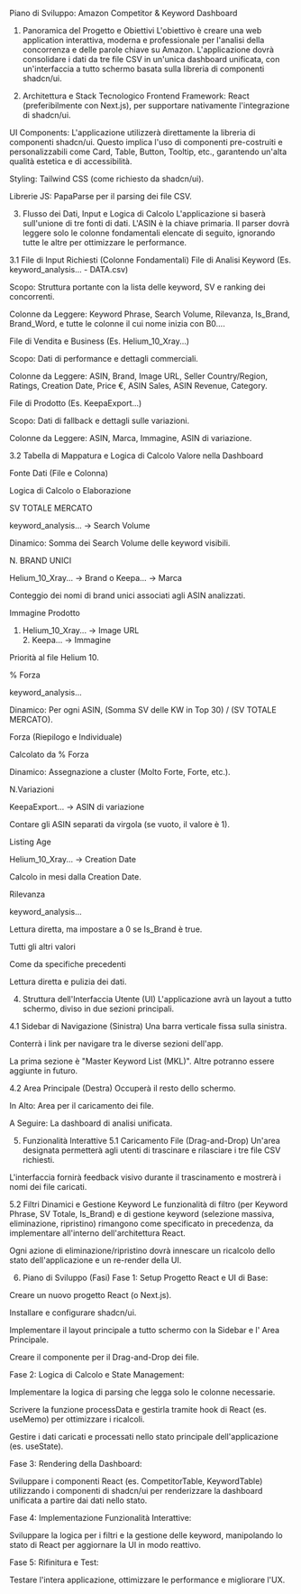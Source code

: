 Piano di Sviluppo: Amazon Competitor & Keyword Dashboard
1. Panoramica del Progetto e Obiettivi
L'obiettivo è creare una web application interattiva, moderna e professionale per l'analisi della concorrenza e delle parole chiave su Amazon. L'applicazione dovrà consolidare i dati da tre file CSV in un'unica dashboard unificata, con un'interfaccia a tutto schermo basata sulla libreria di componenti shadcn/ui.

2. Architettura e Stack Tecnologico
Frontend Framework: React (preferibilmente con Next.js), per supportare nativamente l'integrazione di shadcn/ui.

UI Components: L'applicazione utilizzerà direttamente la libreria di componenti shadcn/ui. Questo implica l'uso di componenti pre-costruiti e personalizzabili come Card, Table, Button, Tooltip, etc., garantendo un'alta qualità estetica e di accessibilità.

Styling: Tailwind CSS (come richiesto da shadcn/ui).

Librerie JS: PapaParse per il parsing dei file CSV.

3. Flusso dei Dati, Input e Logica di Calcolo
L'applicazione si baserà sull'unione di tre fonti di dati. L'ASIN è la chiave primaria. Il parser dovrà leggere solo le colonne fondamentali elencate di seguito, ignorando tutte le altre per ottimizzare le performance.

3.1 File di Input Richiesti (Colonne Fondamentali)
File di Analisi Keyword (Es. keyword_analysis... - DATA.csv)

Scopo: Struttura portante con la lista delle keyword, SV e ranking dei concorrenti.

Colonne da Leggere: Keyword Phrase, Search Volume, Rilevanza, Is_Brand, Brand_Word, e tutte le colonne il cui nome inizia con B0....

File di Vendita e Business (Es. Helium_10_Xray...)

Scopo: Dati di performance e dettagli commerciali.

Colonne da Leggere: ASIN, Brand, Image URL, Seller Country/Region, Ratings, Creation Date, Price €, ASIN Sales, ASIN Revenue, Category.

File di Prodotto (Es. KeepaExport...)

Scopo: Dati di fallback e dettagli sulle variazioni.

Colonne da Leggere: ASIN, Marca, Immagine, ASIN di variazione.

3.2 Tabella di Mappatura e Logica di Calcolo
Valore nella Dashboard

Fonte Dati (File e Colonna)

Logica di Calcolo o Elaborazione

SV TOTALE MERCATO

keyword_analysis... -> Search Volume

Dinamico: Somma dei Search Volume delle keyword visibili.

N. BRAND UNICI

Helium_10_Xray... -> Brand o Keepa... -> Marca

Conteggio dei nomi di brand unici associati agli ASIN analizzati.

Immagine Prodotto

1. Helium_10_Xray... -> Image URL<br>2. Keepa... -> Immagine

Priorità al file Helium 10.

% Forza

keyword_analysis...

Dinamico: Per ogni ASIN, (Somma SV delle KW in Top 30) / (SV TOTALE MERCATO).

Forza (Riepilogo e Individuale)

Calcolato da % Forza

Dinamico: Assegnazione a cluster (Molto Forte, Forte, etc.).

N.Variazioni

KeepaExport... -> ASIN di variazione

Contare gli ASIN separati da virgola (se vuoto, il valore è 1).

Listing Age

Helium_10_Xray... -> Creation Date

Calcolo in mesi dalla Creation Date.

Rilevanza

keyword_analysis...

Lettura diretta, ma impostare a 0 se Is_Brand è true.

Tutti gli altri valori

Come da specifiche precedenti

Lettura diretta e pulizia dei dati.

4. Struttura dell'Interfaccia Utente (UI)
L'applicazione avrà un layout a tutto schermo, diviso in due sezioni principali.

4.1 Sidebar di Navigazione (Sinistra)
Una barra verticale fissa sulla sinistra.

Conterrà i link per navigare tra le diverse sezioni dell'app.

La prima sezione è "Master Keyword List (MKL)". Altre potranno essere aggiunte in futuro.

4.2 Area Principale (Destra)
Occuperà il resto dello schermo.

In Alto: Area per il caricamento dei file.

A Seguire: La dashboard di analisi unificata.

5. Funzionalità Interattive
5.1 Caricamento File (Drag-and-Drop)
Un'area designata permetterà agli utenti di trascinare e rilasciare i tre file CSV richiesti.

L'interfaccia fornirà feedback visivo durante il trascinamento e mostrerà i nomi dei file caricati.

5.2 Filtri Dinamici e Gestione Keyword
Le funzionalità di filtro (per Keyword Phrase, SV Totale, Is_Brand) e di gestione keyword (selezione massiva, eliminazione, ripristino) rimangono come specificato in precedenza, da implementare all'interno dell'architettura React.

Ogni azione di eliminazione/ripristino dovrà innescare un ricalcolo dello stato dell'applicazione e un re-render della UI.

6. Piano di Sviluppo (Fasi)
Fase 1: Setup Progetto React e UI di Base:

Creare un nuovo progetto React (o Next.js).

Installare e configurare shadcn/ui.

Implementare il layout principale a tutto schermo con la Sidebar e l' Area Principale.

Creare il componente per il Drag-and-Drop dei file.

Fase 2: Logica di Calcolo e State Management:

Implementare la logica di parsing che legga solo le colonne necessarie.

Scrivere la funzione processData e gestirla tramite hook di React (es. useMemo) per ottimizzare i ricalcoli.

Gestire i dati caricati e processati nello stato principale dell'applicazione (es. useState).

Fase 3: Rendering della Dashboard:

Sviluppare i componenti React (es. CompetitorTable, KeywordTable) utilizzando i componenti di shadcn/ui per renderizzare la dashboard unificata a partire dai dati nello stato.

Fase 4: Implementazione Funzionalità Interattive:

Sviluppare la logica per i filtri e la gestione delle keyword, manipolando lo stato di React per aggiornare la UI in modo reattivo.

Fase 5: Rifinitura e Test:

Testare l'intera applicazione, ottimizzare le performance e migliorare l'UX.